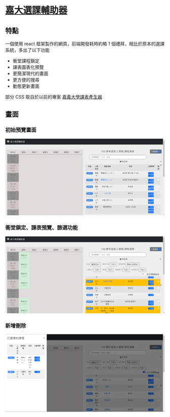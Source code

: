 # [嘉大選課輔助器](https://tony11306.github.io/Chiayi-university-course-selection-support/)

## 特點

一個使用 react 框架製作的網頁，前端開發耗時約略 1 個禮拜，相比於原本的選課系統，多出了以下功能

- 衝堂課程鎖定
- 課表圖表化預覽
- 更簡潔現代的畫面
- 更方便的搜尋
- 動態更新畫面

部分 CSS 取自於以前的專案 [嘉義大學課表產生器](https://tony11306.github.io/Chiayi-university-curriculum-generator/)

## 畫面
### 初始預覽畫面
![demo 1](githubimgs/demo1.png)

### 衝堂鎖定、課表預覽、篩選功能
![demo 2](githubimgs/demo2.png)

### 新增刪除
![demo 3](githubimgs/demo3.png)